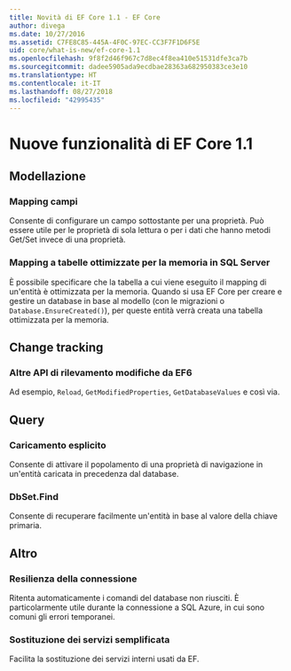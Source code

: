 ```yaml
---
title: Novità di EF Core 1.1 - EF Core
author: divega
ms.date: 10/27/2016
ms.assetid: C7FE8C85-445A-4F0C-97EC-CC3F7F1D6F5E
uid: core/what-is-new/ef-core-1.1
ms.openlocfilehash: 9f8f2d46f967c7d8ec4f8ea410e51531dfe3ca7b
ms.sourcegitcommit: dadee5905ada9ecdbae28363a682950383ce3e10
ms.translationtype: HT
ms.contentlocale: it-IT
ms.lasthandoff: 08/27/2018
ms.locfileid: "42995435"
---
```

# <a name="new-features-in-ef-core-11"></a>Nuove funzionalità di EF Core 1.1

## <a name="modelling"></a>Modellazione
### <a name="field-mapping"></a>Mapping campi
Consente di configurare un campo sottostante per una proprietà. Può essere utile per le proprietà di sola lettura o per i dati che hanno metodi Get/Set invece di una proprietà.
### <a name="mapping-to-memory-optimized-tables-in-sql-server"></a>Mapping a tabelle ottimizzate per la memoria in SQL Server
È possibile specificare che la tabella a cui viene eseguito il mapping di un'entità è ottimizzata per la memoria. Quando si usa EF Core per creare e gestire un database in base al modello (con le migrazioni o `Database.EnsureCreated()`), per queste entità verrà creata una tabella ottimizzata per la memoria.

## <a name="change-tracking"></a>Change tracking
### <a name="additional-change-tracking-apis-from-ef6"></a>Altre API di rilevamento modifiche da EF6
Ad esempio, `Reload`, `GetModifiedProperties`, `GetDatabaseValues` e così via.

## <a name="query"></a>Query
### <a name="explicit-loading"></a>Caricamento esplicito
Consente di attivare il popolamento di una proprietà di navigazione in un'entità caricata in precedenza dal database.
### <a name="dbsetfind"></a>DbSet.Find
Consente di recuperare facilmente un'entità in base al valore della chiave primaria.

## <a name="other"></a>Altro
### <a name="connection-resiliency"></a>Resilienza della connessione
Ritenta automaticamente i comandi del database non riusciti. È particolarmente utile durante la connessione a SQL Azure, in cui sono comuni gli errori temporanei.
### <a name="simplified-service-replacement"></a>Sostituzione dei servizi semplificata
Facilita la sostituzione dei servizi interni usati da EF.
